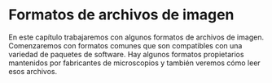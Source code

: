 # Formatos de archivos de imagen

En este capítulo trabajaremos con algunos formatos de archivos de imagen.
Comenzaremos con formatos comunes que son compatibles con una variedad de paquetes de software.
Hay algunos formatos propietarios mantenidos por fabricantes de microscopios y también veremos cómo leer esos archivos.